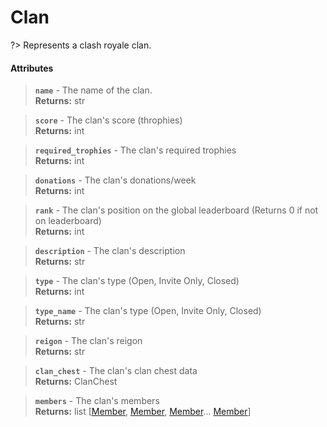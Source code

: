 # Clan
?> Represents a clash royale clan.

#### Attributes
> **`name`** - The name of the clan.    
**Returns:** str

> **`score`** - The clan's score (throphies)    
**Returns:** int

> **`required_trophies`** - The clan's required trophies    
**Returns:** int

> **`donations`** - The clan's donations/week    
**Returns:** int

> **`rank`** - The clan's position on the global leaderboard (Returns 0 if not on leaderboard)    
**Returns:** int 

> **`description`** - The clan's description    
**Returns:** str

> **`type`** - The clan's type (Open, Invite Only, Closed)    
**Returns:** int

> **`type_name`** - The clan's type (Open, Invite Only, Closed)    
**Returns:** str

> **`reigon`** - The clan's reigon    
**Returns:** str

> **`clan_chest`** - The clan's clan chest data    
**Returns:** ClanChest

> **`members`** - The clan's members    
**Returns:** list [[Member](member.md), [Member](member.md), [Member](member.md)... [Member](member.md)]